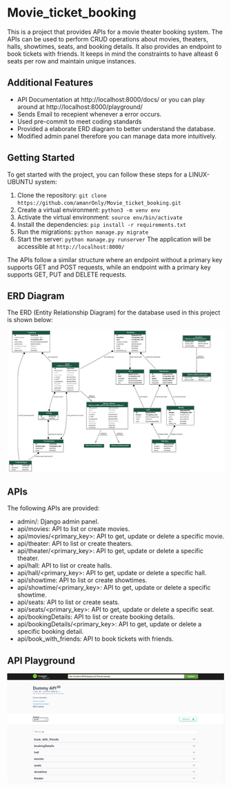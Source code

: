 # Movie_ticket_booking

This is a project that provides APIs for a movie theater booking system. The APIs can be used to perform CRUD operations about movies, theaters, halls, showtimes, seats, and booking details. It also provides an endpoint to book tickets with friends. It keeps in mind the constraints to have alteast 6 seats per row and maintain unique instances.

## Additional Features
- API Documentation at http://localhost:8000/docs/ or you can play around at http://localhost:8000/playground/
- Sends Email to recepient whenever a error occurs.
- Used pre-commit to meet coding standards
- Provided a elaborate ERD diagram to better understand the database.
- Modified admin panel therefore you can manage data more intuitively.

## Getting Started

To get started with the project, you can follow these steps for a LINUX-UBUNTU system:

1. Clone the repository: `git clone https://github.com/amanrOnly/Movie_ticket_booking.git`
2. Create a virtual environment: `python3 -m venv env`
3. Activate the virtual environment: `source env/bin/activate`
4. Install the dependencies: `pip install -r requirements.txt`
5. Run the migrations: `python manage.py migrate`
6. Start the server: `python manage.py runserver`
The application will be accessible at `http://localhost:8000/`

The APIs follow a similar structure where an endpoint without a primary key supports GET and POST requests, while an endpoint with a primary key supports GET, PUT and DELETE requests.

## ERD Diagram
The ERD (Entity Relationship Diagram) for the database used in this project is shown below:

![ERD Diagram](/api_models.png)

## APIs
The following APIs are provided:

- admin/: Django admin panel.
- api/movies: API to list or create movies.
- api/movies/<primary_key>: API to get, update or delete a specific movie.
- api/theater: API to list or create theaters.
- api/theater/<primary_key>: API to get, update or delete a specific theater.
- api/hall: API to list or create halls.
- api/hall/<primary_key>: API to get, update or delete a specific hall.
- api/showtime: API to list or create showtimes.
- api/showtime/<primary_key>: API to get, update or delete a specific showtime.
- api/seats: API to list or create seats.
- api/seats/<primary_key>: API to get, update or delete a specific seat.
- api/bookingDetails: API to list or create booking details.
- api/bookingDetails/<primary_key>: API to get, update or delete a specific booking detail.
- api/book_with_friends: API to book tickets with friends.

## API Playground

![Screenshot](/ss.png)
